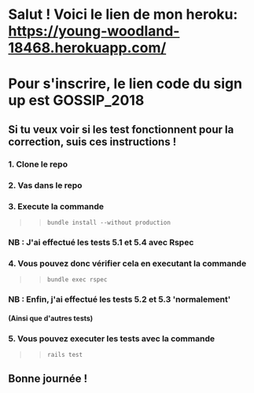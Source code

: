
# Salut ! Voici le lien de mon heroku: https://young-woodland-18468.herokuapp.com/

# Pour s'inscrire, le lien code du sign up est GOSSIP_2018

## Si tu veux voir si les test fonctionnent pour la correction, suis ces instructions !

### 1. Clone le repo

### 2. Vas dans le repo

### 3. Execute la commande

> > `bundle install --without production`

### NB : J'ai effectué les tests 5.1 et 5.4 avec Rspec

### 4. Vous pouvez donc vérifier cela en executant la commande

> > `bundle exec rspec`

### NB : Enfin, j'ai effectué les tests 5.2 et 5.3 'normalement'

#### (Ainsi que d'autres tests)

### 5. Vous pouvez executer les tests avec la commande

> > `rails test`

## Bonne journée !
